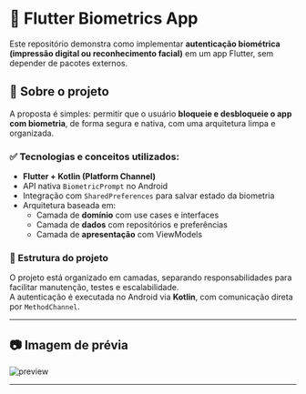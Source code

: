 # 🔐 Flutter Biometrics App

Este repositório demonstra como implementar **autenticação biométrica (impressão digital ou reconhecimento facial)** em um app Flutter, sem depender de pacotes externos.

## 📌 Sobre o projeto

A proposta é simples: permitir que o usuário **bloqueie e desbloqueie o app com biometria**, de forma segura e nativa, com uma arquitetura limpa e organizada.

### ✅ Tecnologias e conceitos utilizados:

- **Flutter + Kotlin (Platform Channel)**
- API nativa `BiometricPrompt` no Android
- Integração com `SharedPreferences` para salvar estado da biometria
- Arquitetura baseada em:
  - Camada de **domínio** com use cases e interfaces
  - Camada de **dados** com repositórios e preferências
  - Camada de **apresentação** com ViewModels

### 📂 Estrutura do projeto

O projeto está organizado em camadas, separando responsabilidades para facilitar manutenção, testes e escalabilidade.  
A autenticação é executada no Android via **Kotlin**, com comunicação direta por `MethodChannel`.

---

## 📷 Imagem de prévia

<!-- Adicione aqui o link da imagem de destaque (ex: link do GitHub ou CDN) -->
![preview](https://miro.medium.com/v2/resize:fit:1100/format:webp/1*0KLZMiG2_2-s8NGu-00SxA.png)

---

